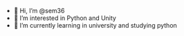 - 👋 Hi, I’m @sem36
- 👀 I’m interested in Python and Unity
- 🌱 I’m currently learning  in university and studying python 
